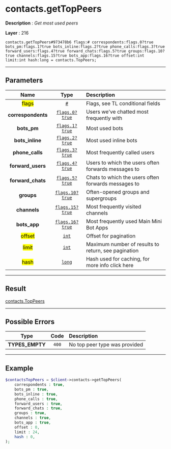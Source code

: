 # contacts.getTopPeers

**Description** : *Get most used peers*

**Layer** : 216

```tl
contacts.getTopPeers#973478b6 flags:# correspondents:flags.0?true bots_pm:flags.1?true bots_inline:flags.2?true phone_calls:flags.3?true forward_users:flags.4?true forward_chats:flags.5?true groups:flags.10?true channels:flags.15?true bots_app:flags.16?true offset:int limit:int hash:long = contacts.TopPeers;
```

---

## Parameters

| Name | Type | Description |
| :---: | :---: | :--- |
| <mark>flags</mark> | [`#`](type/#) | Flags, see TL conditional fields |
| **correspondents** | [`flags.0?true`](type/true) | Users we've chatted most frequently with |
| **bots_pm** | [`flags.1?true`](type/true) | Most used bots |
| **bots_inline** | [`flags.2?true`](type/true) | Most used inline bots |
| **phone_calls** | [`flags.3?true`](type/true) | Most frequently called users |
| **forward_users** | [`flags.4?true`](type/true) | Users to which the users often forwards messages to |
| **forward_chats** | [`flags.5?true`](type/true) | Chats to which the users often forwards messages to |
| **groups** | [`flags.10?true`](type/true) | Often-opened groups and supergroups |
| **channels** | [`flags.15?true`](type/true) | Most frequently visited channels |
| **bots_app** | [`flags.16?true`](type/true) | Most frequently used Main Mini Bot Apps |
| <mark>offset</mark> | [`int`](type/int) | Offset for pagination |
| <mark>limit</mark> | [`int`](type/int) | Maximum number of results to return, see pagination |
| <mark>hash</mark> | [`long`](type/long) | Hash used for caching, for more info click here |

---

## Result

[contacts.TopPeers](type/contacts.TopPeers)

---

## Possible Errors

| Type | Code | Description |
| :---: | :---: | :--- |
| **TYPES_EMPTY** | `400` | No top peer type was provided |

---

## Example

```php
$contactsTopPeers = $client->contacts->getTopPeers(
	correspondents : true,
	bots_pm : true,
	bots_inline : true,
	phone_calls : true,
	forward_users : true,
	forward_chats : true,
	groups : true,
	channels : true,
	bots_app : true,
	offset : 0,
	limit : 24,
	hash : 0,
);
```